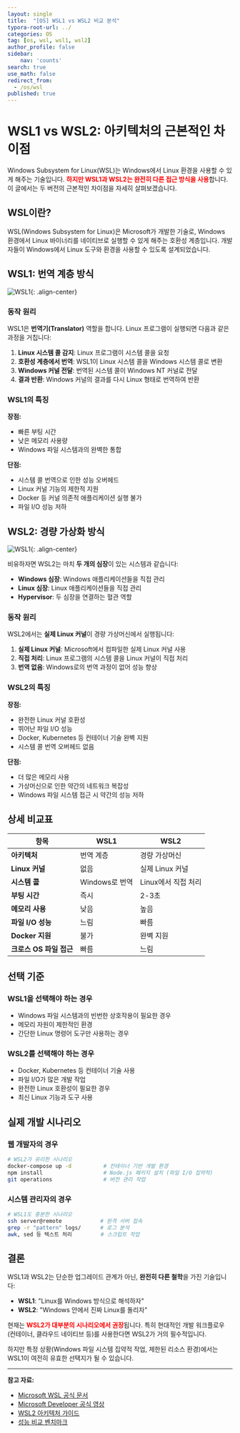 ```yaml
---
layout: single
title:  "[OS] WSL1 vs WSL2 비교 분석"
typora-root-url: ../
categories: OS
tag: [os, wsl, wsl1, wsl2]
author_profile: false
sidebar:
    nav: 'counts'
search: true
use_math: false
redirect_from:
  - /os/wsl
published: true
---
```


# WSL1 vs WSL2: 아키텍처의 근본적인 차이점

Windows Subsystem for Linux(WSL)는 Windows에서 Linux 환경을 사용할 수 있게 해주는 기술입니다. <span style="color: red">**하지만 WSL1과 WSL2는 완전히 다른 접근 방식을 사용**</span>합니다. 이 글에서는 두 버전의 근본적인 차이점을 자세히 살펴보겠습니다.

## WSL이란?

WSL(Windows Subsystem for Linux)은 Microsoft가 개발한 기술로, Windows 환경에서 Linux 바이너리를 네이티브로 실행할 수 있게 해주는 호환성 계층입니다. 개발자들이 Windows에서 Linux 도구와 환경을 사용할 수 있도록 설계되었습니다.

## WSL1: 번역 계층 방식

![WSL1](https://drive.google.com/thumbnail?id=1NIwvU97tyW-LQN9H5aYu63z-r0Dv2-2T&sz=w600){: .align-center}

### 동작 원리

WSL1은 **번역기(Translator)** 역할을 합니다. Linux 프로그램이 실행되면 다음과 같은 과정을 거칩니다:

1. **Linux 시스템 콜 감지**: Linux 프로그램이 시스템 콜을 요청
2. **호환성 계층에서 번역**: WSL1이 Linux 시스템 콜을 Windows 시스템 콜로 변환
3. **Windows 커널 전달**: 번역된 시스템 콜이 Windows NT 커널로 전달
4. **결과 반환**: Windows 커널의 결과를 다시 Linux 형태로 번역하여 반환

### WSL1의 특징

**장점:**
- 빠른 부팅 시간
- 낮은 메모리 사용량
- Windows 파일 시스템과의 완벽한 통합

**단점:**
- 시스템 콜 번역으로 인한 성능 오버헤드
- Linux 커널 기능의 제한적 지원
- Docker 등 커널 의존적 애플리케이션 실행 불가
- 파일 I/O 성능 저하

## WSL2: 경량 가상화 방식

![WSL1](https://drive.google.com/thumbnail?id=1bUhZe7kQP9vm8dHEwnE4y0LsqgpiBh_2&sz=w600){: .align-center}

비유하자면 WSL2는 마치 **두 개의 심장**이 있는 시스템과 같습니다:

- **Windows 심장**: Windows 애플리케이션들을 직접 관리
- **Linux 심장**: Linux 애플리케이션들을 직접 관리
- **Hypervisor**: 두 심장을 연결하는 혈관 역할

### 동작 원리

WSL2에서는 **실제 Linux 커널**이 경량 가상머신에서 실행됩니다:

1. **실제 Linux 커널**: Microsoft에서 컴파일한 실제 Linux 커널 사용
2. **직접 처리**: Linux 프로그램의 시스템 콜을 Linux 커널이 직접 처리
3. **번역 없음**: Windows로의 번역 과정이 없어 성능 향상

### WSL2의 특징

**장점:**
- 완전한 Linux 커널 호환성
- 뛰어난 파일 I/O 성능
- Docker, Kubernetes 등 컨테이너 기술 완벽 지원
- 시스템 콜 번역 오버헤드 없음

**단점:**
- 더 많은 메모리 사용
- 가상머신으로 인한 약간의 네트워크 복잡성
- Windows 파일 시스템 접근 시 약간의 성능 저하

## 상세 비교표

| 항목 | WSL1 | WSL2 |
|------|------|------|
| **아키텍처** | 번역 계층 | 경량 가상머신 |
| **Linux 커널** | 없음 | 실제 Linux 커널 |
| **시스템 콜** | Windows로 번역 | Linux에서 직접 처리 |
| **부팅 시간** | 즉시 | 2-3초 |
| **메모리 사용** | 낮음 | 높음 |
| **파일 I/O 성능** | 느림 | 빠름 |
| **Docker 지원** | 불가 | 완벽 지원 |
| **크로스 OS 파일 접근** | 빠름 | 느림 |

## 선택 기준

### WSL1을 선택해야 하는 경우
- Windows 파일 시스템과의 빈번한 상호작용이 필요한 경우
- 메모리 자원이 제한적인 환경
- 간단한 Linux 명령어 도구만 사용하는 경우

### WSL2를 선택해야 하는 경우
- Docker, Kubernetes 등 컨테이너 기술 사용
- 파일 I/O가 많은 개발 작업
- 완전한 Linux 호환성이 필요한 경우
- 최신 Linux 기능과 도구 사용

## 실제 개발 시나리오

### 웹 개발자의 경우
```bash
# WSL2가 유리한 시나리오
docker-compose up -d          # 컨테이너 기반 개발 환경
npm install                   # Node.js 패키지 설치 (파일 I/O 집약적)
git operations                # 버전 관리 작업
```

### 시스템 관리자의 경우
```bash
# WSL1도 충분한 시나리오
ssh server@remote            # 원격 서버 접속
grep -r "pattern" logs/      # 로그 분석
awk, sed 등 텍스트 처리         # 스크립트 작업
```

## 결론

WSL1과 WSL2는 단순한 업그레이드 관계가 아닌, **완전히 다른 철학**을 가진 기술입니다:

- **WSL1**: "Linux를 Windows 방식으로 해석하자"
- **WSL2**: "Windows 안에서 진짜 Linux를 돌리자"

현재는 <span style="color:red;">**WSL2가 대부분의 시나리오에서 권장**</span>됩니다. 특히 현대적인 개발 워크플로우(컨테이너, 클라우드 네이티브 등)를 사용한다면 WSL2가 거의 필수적입니다.

하지만 특정 상황(Windows 파일 시스템 집약적 작업, 제한된 리소스 환경)에서는 WSL1이 여전히 유효한 선택지가 될 수 있습니다.

---

**참고 자료:**
- [Microsoft WSL 공식 문서](https://docs.microsoft.com/en-us/windows/wsl/)
- [Microsoft Developer 공식 영상](https://www.youtube.com/watch?v=lwhMThePdIo)
- [WSL2 아키텍처 가이드](https://docs.microsoft.com/en-us/windows/wsl/wsl2-index)
- [성능 비교 벤치마크](https://docs.microsoft.com/en-us/windows/wsl/compare-versions)